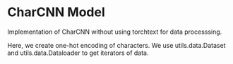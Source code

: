 # CharCNN Model
Implementation of CharCNN without using torchtext for data processsing.

Here, we create one-hot encoding of characters. We use utils.data.Dataset and utils.data.Dataloader to get iterators of data.